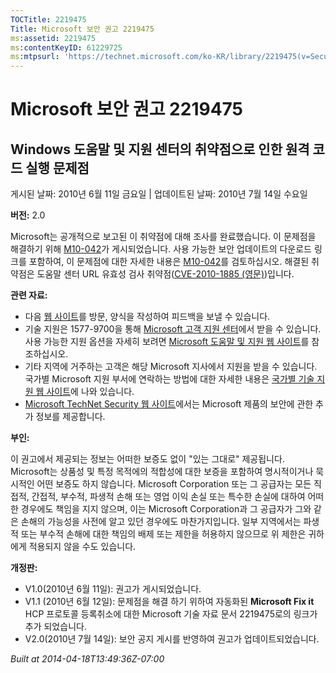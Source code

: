```yaml
---
TOCTitle: 2219475
Title: Microsoft 보안 권고 2219475
ms:assetid: 2219475
ms:contentKeyID: 61229725
ms:mtpsurl: 'https://technet.microsoft.com/ko-KR/library/2219475(v=Security.10)'
---
```


Microsoft 보안 권고 2219475
===========================

Windows 도움말 및 지원 센터의 취약점으로 인한 원격 코드 실행 문제점
-------------------------------------------------------------------

게시된 날짜: 2010년 6월 11일 금요일 | 업데이트된 날짜: 2010년 7월 14일 수요일

**버전:** 2.0

Microsoft는 공개적으로 보고된 이 취약점에 대해 조사를 완료했습니다. 이 문제점을 해결하기 위해 [M10-042](http://technet.microsoft.com/security/bulletin/ms10-042)가 게시되었습니다. 사용 가능한 보안 업데이트의 다운로드 링크를 포함하여, 이 문제점에 대한 자세한 내용은 [M10-042](http://technet.microsoft.com/security/bulletin/ms10-042)를 검토하십시오. 해결된 취약점은 도움말 센터 URL 유효성 검사 취약점([CVE-2010-1885 (영문)](http://www.cve.mitre.org/cgi-bin/cvename.cgi?name=cve-2010-1885))입니다.

**관련 자료:**

-   다음 [웹 사이트](https://support.microsoft.com/common/survey.aspx?scid=sw;en;1257&amp;showpage=1&amp;ws=technet&amp;sd=tech)를 방문, 양식을 작성하여 피드백을 보낼 수 있습니다.
-   기술 지원은 1577-9700을 통해 [Microsoft 고객 지원 센터](http://go.microsoft.com/fwlink/?linkid=21131)에서 받을 수 있습니다. 사용 가능한 지원 옵션을 자세히 보려면 [Microsoft 도움말 및 지원 웹 사이트](http://support.microsoft.com)를 참조하십시오.
-   기타 지역에 거주하는 고객은 해당 Microsoft 지사에서 지원을 받을 수 있습니다. 국가별 Microsoft 지원 부서에 연락하는 방법에 대한 자세한 내용은 [국가별 기술 지원 웹 사이트](http://go.microsoft.com/fwlink/?linkid=21155)에 나와 있습니다.
-   [Microsoft TechNet Security 웹 사이트](http://go.microsoft.com/fwlink/?linkid=21132)에서는 Microsoft 제품의 보안에 관한 추가 정보를 제공합니다.

**부인:**

이 권고에서 제공되는 정보는 어떠한 보증도 없이 "있는 그대로" 제공됩니다. Microsoft는 상품성 및 특정 목적에의 적합성에 대한 보증을 포함하여 명시적이거나 묵시적인 어떤 보증도 하지 않습니다. Microsoft Corporation 또는 그 공급자는 모든 직접적, 간접적, 부수적, 파생적 손해 또는 영업 이익 손실 또는 특수한 손실에 대하여 어떠한 경우에도 책임을 지지 않으며, 이는 Microsoft Corporation과 그 공급자가 그와 같은 손해의 가능성을 사전에 알고 있던 경우에도 마찬가지입니다. 일부 지역에서는 파생적 또는 부수적 손해에 대한 책임의 배제 또는 제한을 허용하지 않으므로 위 제한은 귀하에게 적용되지 않을 수도 있습니다.

**개정판:**

-   V1.0(2010년 6월 11일): 권고가 게시되었습니다.
-   V1.1 (2010년 6월 12일): 문제점을 해결 하기 위하여 자동화된 **Microsoft Fix it** HCP 프로토콜 등록취소에 대한 Microsoft 기술 자료 문서 2219475로의 링크가 추가 되었습니다.
-   V2.0(2010년 7월 14일): 보안 공지 게시를 반영하여 권고가 업데이트되었습니다.

*Built at 2014-04-18T13:49:36Z-07:00*
